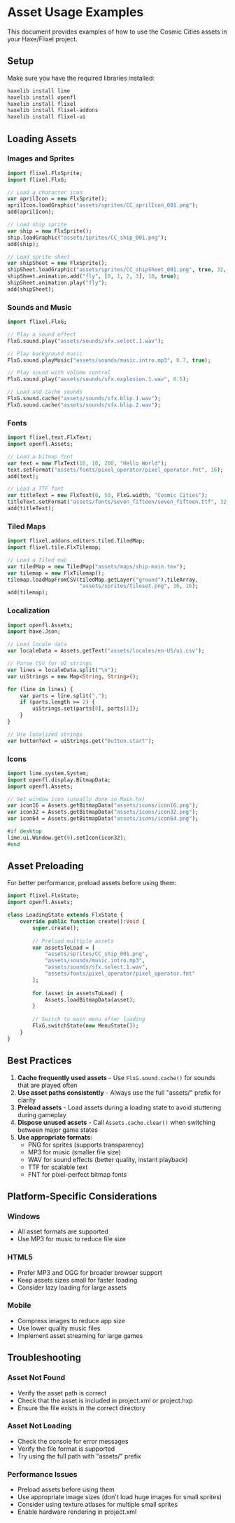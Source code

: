 # Asset Usage Examples

This document provides examples of how to use the Cosmic Cities assets in your Haxe/Flixel project.

## Setup

Make sure you have the required libraries installed:

```bash
haxelib install lime
haxelib install openfl
haxelib install flixel
haxelib install flixel-addons
haxelib install flixel-ui
```

## Loading Assets

### Images and Sprites

```haxe
import flixel.FlxSprite;
import flixel.FlxG;

// Load a character icon
var aprilIcon = new FlxSprite();
aprilIcon.loadGraphic("assets/sprites/CC_aprilIcon_001.png");
add(aprilIcon);

// Load ship sprite
var ship = new FlxSprite();
ship.loadGraphic("assets/sprites/CC_ship_001.png");
add(ship);

// Load sprite sheet
var shipSheet = new FlxSprite();
shipSheet.loadGraphic("assets/sprites/CC_shipSheet_001.png", true, 32, 32);
shipSheet.animation.add("fly", [0, 1, 2, 3], 10, true);
shipSheet.animation.play("fly");
add(shipSheet);
```

### Sounds and Music

```haxe
import flixel.FlxG;

// Play a sound effect
FlxG.sound.play("assets/sounds/sfx.select.1.wav");

// Play background music
FlxG.sound.playMusic("assets/sounds/music.intro.mp3", 0.7, true);

// Play sound with volume control
FlxG.sound.play("assets/sounds/sfx.explosion.1.wav", 0.5);

// Load and cache sounds
FlxG.sound.cache("assets/sounds/sfx.blip.1.wav");
FlxG.sound.cache("assets/sounds/sfx.blip.2.wav");
```

### Fonts

```haxe
import flixel.text.FlxText;
import openfl.Assets;

// Load a bitmap font
var text = new FlxText(10, 10, 200, "Hello World");
text.setFormat("assets/fonts/pixel_operator/pixel_operator.fnt", 16);
add(text);

// Load a TTF font
var titleText = new FlxText(0, 50, FlxG.width, "Cosmic Cities");
titleText.setFormat("assets/fonts/seven_fifteen/seven_fifteen.ttf", 32, 0xFFFFFF, "center");
add(titleText);
```

### Tiled Maps

```haxe
import flixel.addons.editors.tiled.TiledMap;
import flixel.tile.FlxTilemap;

// Load a Tiled map
var tiledMap = new TiledMap("assets/maps/ship-main.tmx");
var tilemap = new FlxTilemap();
tilemap.loadMapFromCSV(tiledMap.getLayer("ground").tileArray, 
                       "assets/sprites/tileset.png", 16, 16);
add(tilemap);
```

### Localization

```haxe
import openfl.Assets;
import haxe.Json;

// Load locale data
var localeData = Assets.getText("assets/locales/en-US/ui.csv");

// Parse CSV for UI strings
var lines = localeData.split("\n");
var uiStrings = new Map<String, String>();

for (line in lines) {
    var parts = line.split(",");
    if (parts.length >= 2) {
        uiStrings.set(parts[0], parts[1]);
    }
}

// Use localized strings
var buttonText = uiStrings.get("button.start");
```

### Icons

```haxe
import lime.system.System;
import openfl.display.BitmapData;
import openfl.Assets;

// Set window icon (usually done in Main.hx)
var icon16 = Assets.getBitmapData("assets/icons/icon16.png");
var icon32 = Assets.getBitmapData("assets/icons/icon32.png");
var icon64 = Assets.getBitmapData("assets/icons/icon64.png");

#if desktop
lime.ui.Window.get(0).setIcon(icon32);
#end
```

## Asset Preloading

For better performance, preload assets before using them:

```haxe
import flixel.FlxState;
import openfl.Assets;

class LoadingState extends FlxState {
    override public function create():Void {
        super.create();
        
        // Preload multiple assets
        var assetsToLoad = [
            "assets/sprites/CC_ship_001.png",
            "assets/sounds/music.intro.mp3",
            "assets/sounds/sfx.select.1.wav",
            "assets/fonts/pixel_operator/pixel_operator.fnt"
        ];
        
        for (asset in assetsToLoad) {
            Assets.loadBitmapData(asset);
        }
        
        // Switch to main menu after loading
        FlxG.switchState(new MenuState());
    }
}
```

## Best Practices

1. **Cache frequently used assets** - Use `FlxG.sound.cache()` for sounds that are played often
2. **Use asset paths consistently** - Always use the full "assets/" prefix for clarity
3. **Preload assets** - Load assets during a loading state to avoid stuttering during gameplay
4. **Dispose unused assets** - Call `Assets.cache.clear()` when switching between major game states
5. **Use appropriate formats**:
   - PNG for sprites (supports transparency)
   - MP3 for music (smaller file size)
   - WAV for sound effects (better quality, instant playback)
   - TTF for scalable text
   - FNT for pixel-perfect bitmap fonts

## Platform-Specific Considerations

### Windows
- All asset formats are supported
- Use MP3 for music to reduce file size

### HTML5
- Prefer MP3 and OGG for broader browser support
- Keep assets sizes small for faster loading
- Consider lazy loading for large assets

### Mobile
- Compress images to reduce app size
- Use lower quality music files
- Implement asset streaming for large games

## Troubleshooting

### Asset Not Found
- Verify the asset path is correct
- Check that the asset is included in project.xml or project.hxp
- Ensure the file exists in the correct directory

### Asset Not Loading
- Check the console for error messages
- Verify the file format is supported
- Try using the full path with "assets/" prefix

### Performance Issues
- Preload assets before using them
- Use appropriate image sizes (don't load huge images for small sprites)
- Consider using texture atlases for multiple small sprites
- Enable hardware rendering in project.xml
